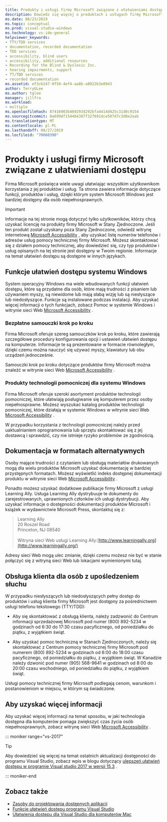 ```yaml
---
title: Produkty i usługi firmy Microsoft związane z ułatwieniami dostępu
description: Dowiedz się więcej o produktach i usługach firmy Microsoft, które mogą ułatwić dostęp do naszych systemów operacyjnych, programów i aplikacji wszystkim użytkownikom niepełnosprawnym.
ms.date: 08/23/2019
ms.topic: conceptual
ms.prod: visual-studio-windows
ms.technology: vs-ide-general
helpviewer_keywords:
- TTY/TDD services
- documentation, recorded documentation
- TDD services
- accessibility, blind users
- accessibility, additional resources
- Recording for the Blind & Dyslexic Inc.
- hearing impairments, support
- TT/TDD services
- recorded documentation
ms.assetid: ef3c6247-9f59-4ef4-aa8b-a8922b3e0943
author: TerryGLee
ms.author: tglee
manager: jillfra
ms.workload:
- multiple
ms.openlocfilehash: 87416903b469293d292bfa4414d425c31d0c9154
ms.sourcegitcommit: 8a699df154464387f327691dce507d7c3d0e2aab
ms.translationtype: MT
ms.contentlocale: pl-PL
ms.lasthandoff: 08/27/2019
ms.locfileid: "70060390"
---
```

# <a name="accessibility-products-and-services-from-microsoft"></a>Produkty i usługi firmy Microsoft związane z ułatwieniami dostępu

Firma Microsoft poświęca wiele uwagi ułatwiając wszystkim użytkownikom korzystania z jej produktów i usług. Ta strona zawiera informacje dotyczące funkcji, produktów i usług, dzięki którym system Microsoft Windows jest bardziej dostępny dla osób niepełnosprawnych.

> [!IMPORTANT]
> Informacje na tej stronie mogą dotyczyć tylko użytkowników, którzy chcą uzyskać licencję na produkty firmy Microsoft w Stany Zjednoczone. Jeśli ten produkt został uzyskany poza Stany Zjednoczone, odwiedź witrynę internetową [Microsoft Accessibility](http://go.microsoft.com/fwlink/?LinkId=8431) , aby uzyskać listę numerów telefonów i adresów usług pomocy technicznej firmy Microsoft. Możesz skontaktować się z działem pomocy technicznej, aby dowiedzieć się, czy typ produktów i usług opisanych na tej stronie jest dostępny w Twoim regionie. Informacje na temat ułatwień dostępu są dostępne w innych językach.

## <a name="windows"></a>Funkcje ułatwień dostępu systemu Windows

System operacyjny Windows ma wiele wbudowanych funkcji ułatwień dostępu, które są przydatne dla osób, które mają trudności z pisaniem lub używaniem myszy, są niewidome lub mają słabą wizję lub są niesłyszące lub niedosłyszące. Funkcje są instalowane podczas instalacji. Aby uzyskać więcej informacji o tych funkcjach, zobacz Pomoc w systemie Windows i witrynie sieci Web [Microsoft Accessibility](http://go.microsoft.com/fwlink/?LinkId=8431) .

### <a name="free-step-by-step-tutorials"></a>Bezpłatne samouczki krok po kroku

Firma Microsoft oferuje szereg samouczków krok po kroku, które zawierają szczegółowe procedury konfigurowania opcji i ustawień ułatwień dostępu na komputerze. Informacje te są prezentowane w formacie równoległym, dzięki czemu można nauczyć się używać myszy, klawiatury lub obu urządzeń jednocześnie.

Samouczki krok po kroku dotyczące produktów firmy Microsoft można znaleźć w witrynie sieci Web [Microsoft Accessibility](http://go.microsoft.com/fwlink/?LinkId=8431) .

### <a name="assistive-technology-products-for-windows"></a>Produkty technologii pomocniczej dla systemu Windows

Firma Microsoft oferuje szeroki asortyment produktów technologii pomocniczej, które ułatwiają posługiwanie się komputerem przez osoby niepełnosprawne. Możesz wyszukać katalog produktów technologii pomocniczej, które działają w systemie Windows w witrynie sieci Web [Microsoft Accessibility](http://go.microsoft.com/fwlink/?LinkId=8431) .

W przypadku korzystania z technologii pomocniczej należy przed uaktualnianiem oprogramowania lub sprzętu skontaktować się z jej dostawcą i sprawdzić, czy nie istnieje ryzyko problemów ze zgodnością.

## <a name="altfortmats"></a>Dokumentacja w formatach alternatywnych

Osoby mające trudności z czytaniem lub obsługą materiałów drukowanych mogą dla wielu produktów Microsoft uzyskać dokumentację w bardziej przystępnych formatach. Możesz wyświetlić indeks dostępnej dokumentacji produktu w witrynie sieci Web [Microsoft Accessibility](http://go.microsoft.com/fwlink/?LinkId=8431) .

Ponadto możesz uzyskać dodatkowe publikacje firmy Microsoft z usługi Learning Ally. Usługa Learning Ally dystrybuuje te dokumenty do zarejestrowanych, uprawnionych członków ich usługi dystrybucji. Aby uzyskać informacje o dostępności dokumentacji produktów Microsoft i książek w wydawnictwie Microsoft Press, skontaktuj się z:

> Learning Ally<br />
> 20 Roszel Road<br /> Princeton, NJ 08540<br /><br /> Witryna sieci Web usługi Learning Ally:[http://www.learningally.org](http://www.learningally.org/)

Adresy sieci Web mogą ulec zmianie, dzięki czemu możesz nie być w stanie połączyć się z witryną sieci Web lub lokacjami wymienionymi tutaj.

## <a name="hearing"></a>Obsługa klienta dla osób z upośledzeniem słuchu

W przypadku niesłyszących lub niedosłyszących pełny dostęp do produktów i usług klienta firmy Microsoft jest dostępny za pośrednictwem usługi telefonu tekstowego (TTY/TDD):

- Aby się skontaktować z obsługą klienta, należy zadzwonić do Centrum informacji sprzedażowej Microsoft pod numer (800) 892-5234 w godzinach od 6:30 do 17:30 czasu pacyficznego, od poniedziałku do piątku, z wyjątkiem świąt.

- Aby uzyskać pomoc techniczną w Stanach Zjednoczonych, należy się skontaktować z Centrum pomocy technicznej firmy Microsoft pod numerem (800) 892-5234 w godzinach od 6:00 do 18:00 czasu pacyficznego, od poniedziałku do piątku, z wyjątkiem świąt. W Kanadzie należy dzwonić pod numer (905) 568-9641 w godzinach od 8:00 do 20:00 czasu wschodniego, od poniedziałku do piątku, z wyjątkiem świąt.

Usługi pomocy technicznej firmy Microsoft podlegają cenom, warunkom i postanowieniom w miejscu, w którym są świadczone.

## <a name="moreinfo"></a>Aby uzyskać więcej informacji

Aby uzyskać więcej informacji na temat sposobu, w jaki technologia dostępna dla komputerów pomaga zwiększyć czas życia osób niepełnosprawnych, zobacz witrynę sieci Web [Microsoft Accessibility](http://go.microsoft.com/fwlink/?LinkId=8431) .

::: moniker range="vs-2017"

> [!TIP]
> Aby dowiedzieć się więcej na temat ostatnich aktualizacji dostępności do programu Visual Studio, zobacz wpis w blogu dotyczący [ulepszeń ułatwień dostępu w programie Visual studio 2017 w wersji 15,3](https://devblogs.microsoft.com/visualstudio/accessibility-improvements-in-visual-studio-2017-version-15-3/) .

::: moniker-end

## <a name="see-also"></a>Zobacz także

* [Zasoby do projektowania dostępnych aplikacji](../../ide/reference/resources-for-designing-accessible-applications.md)
* [Funkcje ułatwień dostępu programu Visual Studio](../../ide/reference/accessibility-features-of-visual-studio.md)
* [Ułatwienia dostępu dla Visual Studio dla komputerów Mac](/visualstudio/mac/accessibility)
